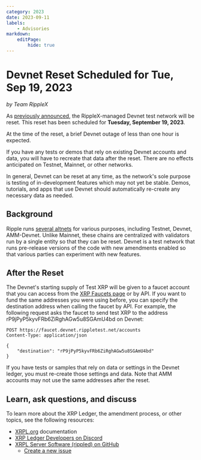 ```yaml
---
category: 2023
date: 2023-09-11
labels:
    - Advisories
markdown:
    editPage:
        hide: true
---
```

# Devnet Reset Scheduled for Tue, Sep 19, 2023
_by Team RippleX_

As [previously announced](https://xrpl.org/blog/2023/upcoming-devnet-reset.html), the RippleX-managed Devnet test network will be reset. This reset has been scheduled for **Tuesday, September 19, 2023**.

At the time of the reset, a brief Devnet outage of less than one hour is expected.

If you have any tests or demos that rely on existing Devnet accounts and data, you will have to recreate that data after the reset. There are no effects anticipated on Testnet, Mainnet, or other networks.

In general, Devnet can be reset at any time, as the network's sole purpose is testing of in-development features which may not yet be stable. Demos, tutorials, and apps that use Devnet should automatically re-create any necessary data as needed.

<!-- BREAK -->

## Background

Ripple runs [several altnets](https://xrpl.org/parallel-networks.html) for various purposes, including Testnet, Devnet, AMM-Devnet. Unlike Mainnet, these chains are centralized with validators run by a single entity so that they can be reset. Devnet is a test network that runs pre-release versions of the code with new amendments enabled so that various parties can experiment with new features.

## After the Reset

The Devnet's starting supply of Test XRP will be given to a faucet account that you can access from the [XRP Faucets page](https://xrpl.org/xrp-testnet-faucet.html) or by API. If you want to fund the same addresses you were using before, you can specify the destination address when calling the faucet by API. For example, the following request asks the faucet to send test XRP to the address rP9jPyP5kyvFRb6ZiRghAGw5u8SGAmU4bd on Devnet:

```http
POST https://faucet.devnet.rippletest.net/accounts
Content-Type: application/json

{
    "destination": "rP9jPyP5kyvFRb6ZiRghAGw5u8SGAmU4bd"
}
```

If you have tests or samples that rely on data or settings in the Devnet ledger, you must re-create those settings and data. Note that AMM accounts may not use the same addresses after the reset.

## Learn, ask questions, and discuss

To learn more about the XRP Ledger, the amendment process, or other topics, see the following resources:

- [XRPL.org](https://xrpl.org) documentation
- [XRP Ledger Developers on Discord](https://xrpldevs.org/)
- [XRPL Server Software (rippled) on GitHub](https://github.com/XRPLF/rippled)
    - [Create a new issue](https://github.com/XRPLF/rippled/issues/new/choose)
